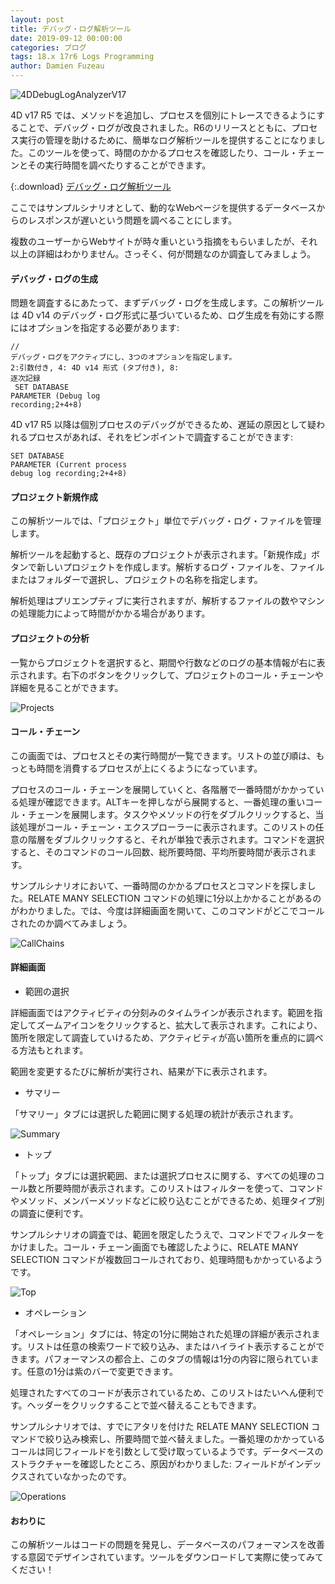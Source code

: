 ```yaml
---
layout: post
title: デバッグ・ログ解析ツール
date: 2019-09-12 00:00:00
categories: ブログ
tags: 18.x 17r6 Logs Programming
author: Damien Fuzeau
---
```


![4DDebugLogAnalyzerV17](/images/blog/09/12/4DDebugLogAnalyzerV17.jpg)

4D v17 R5 では、メソッドを追加し、プロセスを個別にトレースできるようにすることで、デバッグ・ログが改良されました。R6のリリースとともに、プロセス実行の管理を助けるために、簡単なログ解析ツールを提供することになりました。このツールを使って、時間のかかるプロセスを確認したり、コール・チェーンとその実行時間を調べたりすることができます。

{:.download}
[デバッグ・ログ解析ツール](https://github.com/4D-JP/HDI/releases/download/17r6/4DDebugLogAnalyserv17R6.zip) 

ここではサンプルシナリオとして、動的なWebページを提供するデータベースからのレスポンスが遅いという問題を調べることにします。

複数のユーザーからWebサイトが時々重いという指摘をもらいましたが、それ以上の詳細はわかりません。さっそく、何が問題なのか調査してみましょう。

#### デバッグ・ログの生成

問題を調査するにあたって、まずデバッグ・ログを生成します。この解析ツールは 4D v14 のデバッグ・ログ形式に基づいているため、ログ生成を有効にする際にはオプションを指定する必要があります:

<code class="fourd"><span class="comment">// デバッグ・ログをアクティブにし、3つのオプションを指定します。 2:引数付き, 4: 4D v14 形式 (タブ付き), 8: 逐次記録</span><span class="notranslate command"><br>
SET DATABASE PARAMETER</span> (<span class="notranslate constant">Debug log recording</span>;2+4+8)&nbsp;</code>

4D v17 R5 以降は個別プロセスのデバッグができるため、遅延の原因として疑われるプロセスがあれば、それをピンポイントで調査することができます:

<code class="fourd"><span class="notranslate command">SET DATABASE PARAMETER</span> (<span class="notranslate constant">Current process debug log recording</span>;2+4+8)</code>

#### プロジェクト新規作成

この解析ツールでは、「プロジェクト」単位でデバッグ・ログ・ファイルを管理します。

解析ツールを起動すると、既存のプロジェクトが表示されます。「新規作成」ボタンで新しいプロジェクトを作成します。解析するログ・ファイルを、ファイルまたはフォルダーで選択し、プロジェクトの名称を指定します。

解析処理はプリエンプティブに実行されますが、解析するファイルの数やマシンの処理能力によって時間がかかる場合があります。

#### プロジェクトの分析

一覧からプロジェクトを選択すると、期間や行数などのログの基本情報が右に表示されます。右下のボタンをクリックして、プロジェクトのコール・チェーンや詳細を見ることができます。

![Projects](/images/blog/09/12/4DDebugLogAnalyzerV17_Projects-768x617.png)

#### コール・チェーン

この画面では、プロセスとその実行時間が一覧できます。リストの並び順は、もっとも時間を消費するプロセスが上にくるようになっています。

プロセスのコール・チェーンを展開していくと、各階層で一番時間がかかっている処理が確認できます。ALTキーを押しながら展開すると、一番処理の重いコール・チェーンを展開します。タスクやメソッドの行をダブルクリックすると、当該処理がコール・チェーン・エクスプローラーに表示されます。このリストの任意の階層をダブルクリックすると、それが単独で表示されます。コマンドを選択すると、そのコマンドのコール回数、総所要時間、平均所要時間が表示されます。

サンプルシナリオにおいて、一番時間のかかるプロセスとコマンドを探しました。<span class="notranslate command">RELATE MANY SELECTION</span> コマンドの処理に1分以上かかることがあるのがわかりました。では、今度は詳細画面を開いて、このコマンドがどこでコールされたのか調べてみましょう。

![CallChains](/images/blog/09/12/4DDebugLogAnalyzerV17_CallChains-1-768x617.png)

#### 詳細画面

* 範囲の選択

詳細画面ではアクティビティの分刻みのタイムラインが表示されます。範囲を指定してズームアイコンをクリックすると、拡大して表示されます。これにより、箇所を限定して調査していけるため、アクティビティが高い箇所を重点的に調べる方法もとれます。

範囲を変更するたびに解析が実行され、結果が下に表示されます。

* サマリー

「サマリー」タブには選択した範囲に関する処理の統計が表示されます。

![Summary](/images/blog/09/12/4DDebugLogAnalyzerV17_Summary-1-768x617.png)

* トップ

「トップ」タブには選択範囲、または選択プロセスに関する、すべての処理のコール数と所要時間が表示されます。このリストはフィルターを使って、コマンドやメソッド、メンバーメソッドなどに絞り込むことができるため、処理タイプ別の調査に便利です。

サンプルシナリオの調査では、範囲を限定したうえで、コマンドでフィルターをかけました。コール・チェーン画面でも確認したように、<span class="notranslate command">RELATE MANY SELECTION</span> コマンドが複数回コールされており、処理時間もかかっているようです。

![Top](/images/blog/09/12/4DDebugLogAnalyzerV17_Top-768x617.png)

* オペレーション

「オペレーション」タブには、特定の1分に開始された処理の詳細が表示されます。リストは任意の検索ワードで絞り込み、またはハイライト表示することができます。パフォーマンスの都合上、このタブの情報は1分の内容に限られています。任意の1分は紫のバーで変更できます。

処理されたすべてのコードが表示されているため、このリストはたいへん便利です。ヘッダーをクリックすることで並べ替えることもできます。

サンプルシナリオでは、すでにアタリを付けた <span class="notranslate command">RELATE MANY SELECTION</span> コマンドで絞り込み検索し、所要時間で並べ替えました。一番処理のかかっているコールは同じフィールドを引数として受け取っているようです。データベースのストラクチャーを確認したところ、原因がわかりました: フィールドがインデックスされていなかったのです。

![Operations](/images/blog/09/12/4DDebugLogAnalyzerV17_Operations-1-768x571.png)

#### おわりに

この解析ツールはコードの問題を発見し、データベースのパフォーマンスを改善する意図でデザインされています。ツールをダウンロードして実際に使ってみてください！
